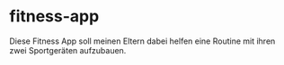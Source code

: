 # fitness-app
Diese Fitness App soll meinen Eltern dabei helfen eine Routine mit ihren zwei Sportgeräten aufzubauen. 
